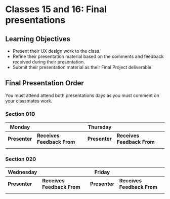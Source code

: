 # Classes 15 and 16: Final presentations

## Learning Objectives

- Present their UX design work to the class.
- Refine their presentation material based on the comments and feedback received during their presentation.
- Submit their presentation material as their Final Project deliverable.

## Final Presentation Order

You must attend attend both presentations days as you must comment on your classmates work.

### Section 010

| Monday        |                            | Thursday      |                            |
| ------------- | -------------------------- | ------------- | -------------------------- |
| **Presenter** | **Receives Feedback From** | **Presenter** | **Receives Feedback From** |
|               |                            |               |                            |

### Section 020

| Wednesday         |                            | Friday        |                             |
| ----------------- | -------------------------- | ------------- | --------------------------- |
| **Presenter**     | **Receives Feedback From** | **Presenter** | **Receives Feedback From**  |
|                   |                            |               |                             |
